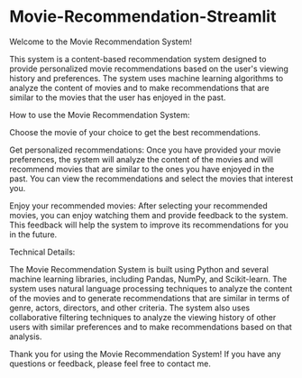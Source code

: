 # Movie-Recommendation-Streamlit
Welcome to the Movie Recommendation System!

This system is a content-based recommendation system designed to provide personalized movie recommendations based on the user's viewing history and preferences. The system uses machine learning algorithms to analyze the content of movies and to make recommendations that are similar to the movies that the user has enjoyed in the past.

How to use the Movie Recommendation System:

Choose the movie of your choice to get the best recommendations.

Get personalized recommendations: Once you have provided your movie preferences, the system will analyze the content of the movies and will recommend movies that are similar to the ones you have enjoyed in the past. You can view the recommendations and select the movies that interest you.

Enjoy your recommended movies: After selecting your recommended movies, you can enjoy watching them and provide feedback to the system. This feedback will help the system to improve its recommendations for you in the future.

Technical Details:

The Movie Recommendation System is built using Python and several machine learning libraries, including Pandas, NumPy, and Scikit-learn. The system uses natural language processing techniques to analyze the content of the movies and to generate recommendations that are similar in terms of genre, actors, directors, and other criteria. The system also uses collaborative filtering techniques to analyze the viewing history of other users with similar preferences and to make recommendations based on that analysis.

Thank you for using the Movie Recommendation System! If you have any questions or feedback, please feel free to contact me.

